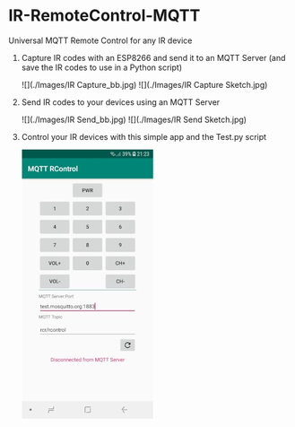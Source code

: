 # IR-RemoteControl-MQTT
Universal MQTT Remote Control for any IR device

1. Capture IR codes with an ESP8266 and send it to an MQTT Server (and save the IR codes to use in a Python script)

	![](./Images/IR Capture_bb.jpg)
	![](./Images/IR Capture Sketch.jpg)

2. Send IR codes to your devices using an MQTT Server

	![](./Images/IR Send_bb.jpg)
	![](./Images/IR Send Sketch.jpg)

3. Control your IR devices with this simple app and the Test.py script

	![](./Images/Screenshot.jpg)
